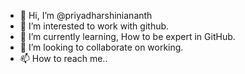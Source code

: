 - 👋 Hi, I’m @priyadharshiniananth
- 👀 I’m interested to work with github.
- 🌱 I’m currently learning, How to be expert in GitHub.
- 💞️ I’m looking to collaborate on working.
- 📫 How to reach me..

<!---
priyadharshiniananth/priyadharshiniananth is a ✨ special ✨ repository because its `README.md` (this file) appears on your GitHub profile.
You can click the Preview link to take a look at your changes.
--->
